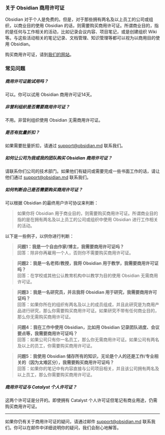### 关于 Obsidian 商用许可证

Obsidian 对于个人是免费的。但是，对于那些拥有两名及以上员工的公司或组织，以商业目的使用 Obsidian 的话，则需要购买商用许可证。所谓商业目的，指的是任何与工作相关的活动，比如记录会议内容、项目笔记，或是创建组织 Wiki 等。与这些活动相关的笔记记录、文档管理、知识管理等都可以视为以商用目的使用 Obsidian。

购买商用许可证，请到[我们的网站](https://obsidian.md/pricing)。

### 常见问题

##### 商用许可证能试用吗？

可以。你可以试用 Obsidian 商用许可证14天。

##### 非营利组织是否需要商用许可证？

不用。非营利组织使用 Obsidian 无需商用许可证。

##### 是否有批量折扣？

如果需要批量折扣，请通过 support@obsidian.md 联系我们。

##### 如何让公司为我或我的团队购买 Obsidian 商用许可证？

请联系你们公司的技术部门。如果他们有疑问或需要完成一些书面工作的话，请让他们通过 support@obsidian.md 联系我们。

##### 如何判断自己是否需要购买商用许可证？

可以根据 Obsidian 的最终用户许可协议来判断：

> 如果你将 Obsidian 用于商业目的，则需要购买商用许可证。所谓商业目的指的是在拥有两名及以上员工的公司或组织中使用 Obsidian 进行工作相关的活动。

以下是一些例子，以供你进行判断：

> **问题1：我是一个自由作家/博主，我需要商用许可证吗？**
> \
> 回答：除非你再雇用一个人，否则你不需要购买商用许可证。

> **问题2：我是一名老师/教授，我将 Obsidian 用于教学，我需要商用许可证吗？**
> \
> 回答：在学校或其他公认教育机构中以教学为目的使用 Obsidian 无需商用许可证。

> **问题3：我是一名研究员，并且我将 Obsidian 用于研究，我需要商用许可证吗？**
> \
> 回答：如果你所在的组织有两名及以上的成员组成，并且此研究是为商用产品进行研究，那么你需要购买商用许可证。如果研究不带有任何商业目的，那么你无需购买商用许可证。

> **问题4：我在工作中使用 Obsidian，比如用 Obsidian 记录团队进度、会议要点等，我需要商用许可证吗？**
> \
> 回答：如果公司只有你一名员工，那么你无需商用许可证。如果公司有两名及以上的员工，你需要购买商用许可证。

> **问题5：我使用 Obsidian 储存所有的知识，无论是个人的还是工作/专业相关的（因为太难区分），我需要购买商用许可证吗？**
> \
> 回答：如果你的笔记中有内容直接与公司项目相关，并且该公司拥有两名及以上员工，那么你需要购买商用许可证。

##### 商用许可证与 Catalyst 个人许可证？

这两个许可证是分开的。即使拥有  Catalyst 个人许可证但笔记有商业用途，仍需购买商用许可证。

---

如果你仍有关于商用许可证的疑问，请通过邮件 support@obsidian.md 联系我们。你可以在邮件中详细说明你的疑问，我们会耐心地解答。